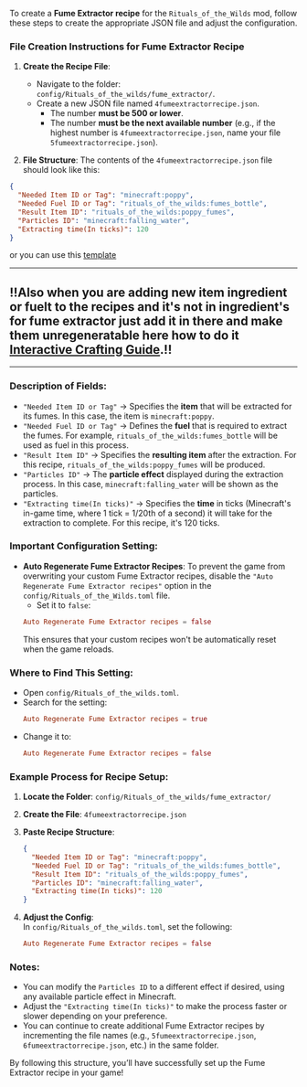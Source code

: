 To create a **Fume Extractor recipe** for the `Rituals_of_the_Wilds` mod, follow these steps to create the appropriate JSON file and adjust the configuration.

### File Creation Instructions for Fume Extractor Recipe

1. **Create the Recipe File**:
   - Navigate to the folder: `config/Rituals_of_the_wilds/fume_extractor/`.
   - Create a new JSON file named `4fumeextractorrecipe.json`.
        - The number **must be 500 or lower**.  
        - The number **must be the next available number** (e.g., if the highest number is `4fumeextractorrecipe.json`, name your file `5fumeextractorrecipe.json`).  

2. **File Structure**:
   The contents of the `4fumeextractorrecipe.json` file should look like this:

```json
{
  "Needed Item ID or Tag": "minecraft:poppy",
  "Needed Fuel ID or Tag": "rituals_of_the_wilds:fumes_bottle",
  "Result Item ID": "rituals_of_the_wilds:poppy_fumes",
  "Particles ID": "minecraft:falling_water",
  "Extracting time(In ticks)": 120
}
```
or you can use this [template](../config/Rituals_of_the_wilds/fume_extractor/1fumeextractorrecipe.json)

---

## !!**Also when you are adding new item ingredient or fuelt to the recipes and it's not in ingredient's for fume extractor just add it in there and make them unregeneratable here how to do it **[Interactive Crafting Guide](docs/interactive_crafting.md)**.**!!

---

### Description of Fields:
- `"Needed Item ID or Tag"` → Specifies the **item** that will be extracted for its fumes. In this case, the item is `minecraft:poppy`.
- `"Needed Fuel ID or Tag"` → Defines the **fuel** that is required to extract the fumes. For example, `rituals_of_the_wilds:fumes_bottle` will be used as fuel in this process.
- `"Result Item ID"` → Specifies the **resulting item** after the extraction. For this recipe, `rituals_of_the_wilds:poppy_fumes` will be produced.
- `"Particles ID"` → The **particle effect** displayed during the extraction process. In this case, `minecraft:falling_water` will be shown as the particles.
- `"Extracting time(In ticks)"` → Specifies the **time** in ticks (Minecraft's in-game time, where 1 tick = 1/20th of a second) it will take for the extraction to complete. For this recipe, it's 120 ticks.

### Important Configuration Setting:
- **Auto Regenerate Fume Extractor Recipes**: To prevent the game from overwriting your custom Fume Extractor recipes, disable the `"Auto Regenerate Fume Extractor recipes"` option in the `config/Rituals_of_the_Wilds.toml` file.
  - Set it to `false`:
  ```toml
  Auto Regenerate Fume Extractor recipes = false
  ```
  This ensures that your custom recipes won't be automatically reset when the game reloads.

### Where to Find This Setting:
- Open `config/Rituals_of_the_wilds.toml`.
- Search for the setting:
  ```toml
  Auto Regenerate Fume Extractor recipes = true
  ```
- Change it to:
  ```toml
  Auto Regenerate Fume Extractor recipes = false
  ```

### Example Process for Recipe Setup:

1. **Locate the Folder**: `config/Rituals_of_the_wilds/fume_extractor/`
2. **Create the File**: `4fumeextractorrecipe.json`
3. **Paste Recipe Structure**:
   ```json
   {
     "Needed Item ID or Tag": "minecraft:poppy",
     "Needed Fuel ID or Tag": "rituals_of_the_wilds:fumes_bottle",
     "Result Item ID": "rituals_of_the_wilds:poppy_fumes",
     "Particles ID": "minecraft:falling_water",
     "Extracting time(In ticks)": 120
   }
   ```

4. **Adjust the Config**:  
   In `config/Rituals_of_the_wilds.toml`, set the following:
   ```toml
   Auto Regenerate Fume Extractor recipes = false
   ```

### Notes:
- You can modify the `Particles ID` to a different effect if desired, using any available particle effect in Minecraft.
- Adjust the `"Extracting time(In ticks)"` to make the process faster or slower depending on your preference.
- You can continue to create additional Fume Extractor recipes by incrementing the file names (e.g., `5fumeextractorrecipe.json`, `6fumeextractorrecipe.json`, etc.) in the same folder.

By following this structure, you’ll have successfully set up the Fume Extractor recipe in your game!
